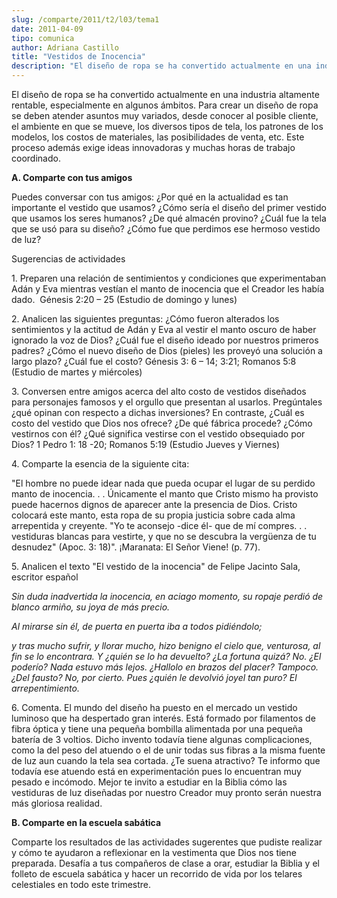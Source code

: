 ```yaml
---
slug: /comparte/2011/t2/l03/tema1
date: 2011-04-09
tipo: comunica
author: Adriana Castillo
title: "Vestidos de Inocencia"
description: "El diseño de ropa se ha convertido actualmente en una industria altamente  rentable, especialmente en algunos ámbitos. Para crear un diseño de ropa se  deben atender asuntos muy variados, desde conocer al posible cliente, el  ambiente en que se mueve, los diversos tipos de tel..."
---
```


El diseño de ropa se ha convertido actualmente en una industria altamente rentable, especialmente en algunos ámbitos. Para crear un diseño de ropa se deben atender asuntos muy variados, desde conocer al posible cliente, el ambiente en que se mueve, los diversos tipos de tela, los patrones de los modelos, los costos de materiales, las posibilidades de venta, etc. Este proceso además exige ideas innovadoras y muchas horas de trabajo coordinado.

**A. Comparte con tus amigos**

Puedes conversar con tus amigos: ¿Por qué en la actualidad es tan importante el vestido que usamos? ¿Cómo sería el diseño del primer vestido que usamos los seres humanos? ¿De qué almacén provino? ¿Cuál fue la tela que se usó para su diseño? ¿Cómo fue que perdimos ese hermoso vestido de luz?

Sugerencias de actividades

1\. Preparen una relación de sentimientos y condiciones que experimentaban Adán y Eva mientras vestían el manto de inocencia que el Creador les había dado.  Génesis 2:20 – 25 (Estudio de domingo y lunes)

2\. Analicen las siguientes preguntas: ¿Cómo fueron alterados los sentimientos y la actitud de Adán y Eva al vestir el manto oscuro de haber ignorado la voz de Dios? ¿Cuál fue el diseño ideado por nuestros primeros padres? ¿Cómo el nuevo diseño de Dios (pieles) les proveyó una solución a largo plazo? ¿Cuál fue el costo? Génesis 3: 6 – 14; 3:21; Romanos 5:8 (Estudio de martes y miércoles)

3\. Conversen entre amigos acerca del alto costo de vestidos diseñados para personajes famosos y el orgullo que presentan al usarlos. Pregúntales ¿qué opinan con respecto a dichas inversiones? En contraste, ¿Cuál es costo del vestido que Dios nos ofrece? ¿De qué fábrica procede? ¿Cómo vestirnos con él? ¿Qué significa vestirse con el vestido obsequiado por Dios? 1 Pedro 1: 18 -20; Romanos 5:19 (Estudio Jueves y Viernes)

4\. Comparte la esencia de la siguiente cita:

"El hombre no puede idear nada que pueda ocupar el lugar de su perdido manto de inocencia. . . Únicamente el manto que Cristo mismo ha provisto puede hacernos dignos de aparecer ante la presencia de Dios. Cristo colocará este manto, esta ropa de su propia justicia sobre cada alma arrepentida y creyente. "Yo te aconsejo -dice él- que de mí compres. . . vestiduras blancas para vestirte, y que no se descubra la vergüenza de tu desnudez" (Apoc. 3: 18)". ¡Maranata: El Señor Viene! (p. 77).

5\. Analicen el texto "El vestido de la inocencia" de Felipe Jacinto Sala, escritor español

_Sin duda inadvertida la inocencia, en aciago momento, su ropaje perdió de blanco armiño, su joya de más precio._

_Al mirarse sin él, de puerta en puerta iba a todos pidiéndolo;_

_y tras mucho sufrir, y llorar mucho, hizo benigno el cielo que, venturosa, al fin se lo encontrara. Y ¿quién se lo ha devuelto? ¿La fortuna quizá? No. ¿El poderío? Nada estuvo más lejos. ¿Hallolo en brazos del placer? Tampoco. ¿Del fausto? No, por cierto. Pues ¿quién le devolvió joyel tan puro? El arrepentimiento._

6\. Comenta. El mundo del diseño ha puesto en el mercado un vestido luminoso que ha despertado gran interés. Está formado por filamentos de fibra óptica y tiene una pequeña bombilla alimentada por una pequeña batería de 3 voltios. Dicho invento todavía tiene algunas complicaciones, como la del peso del atuendo o el de unir todas sus fibras a la misma fuente de luz aun cuando la tela sea cortada. ¿Te suena atractivo? Te informo que todavía ese atuendo está en experimentación pues lo encuentran muy pesado e incómodo. Mejor te invito a estudiar en la Biblia cómo las vestiduras de luz diseñadas por nuestro Creador muy pronto serán nuestra más gloriosa realidad.

**B. Comparte en la escuela sabática**

Comparte los resultados de las actividades sugerentes que pudiste realizar y cómo te ayudaron a reflexionar en la vestimenta que Dios nos tiene preparada. Desafía a tus compañeros de clase a orar, estudiar la Biblia y el folleto de escuela sabática y hacer un recorrido de vida por los telares celestiales en todo este trimestre.
